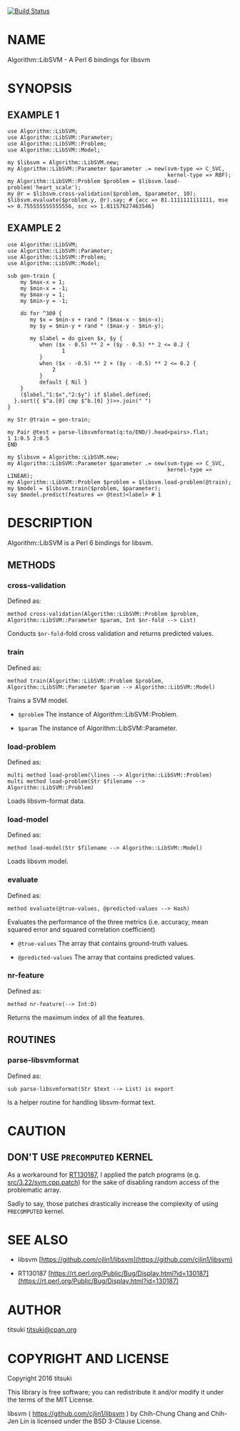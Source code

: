 [![Build Status](https://travis-ci.org/titsuki/p6-Algorithm-LibSVM.svg?branch=master)](https://travis-ci.org/titsuki/p6-Algorithm-LibSVM)

NAME
====

Algorithm::LibSVM - A Perl 6 bindings for libsvm

SYNOPSIS
========

EXAMPLE 1
---------

    use Algorithm::LibSVM;
    use Algorithm::LibSVM::Parameter;
    use Algorithm::LibSVM::Problem;
    use Algorithm::LibSVM::Model;

    my $libsvm = Algorithm::LibSVM.new;
    my Algorithm::LibSVM::Parameter $parameter .= new(svm-type => C_SVC,
                                                      kernel-type => RBF);
    my Algorithm::LibSVM::Problem $problem = $libsvm.load-problem('heart_scale');
    my @r = $libsvm.cross-validation($problem, $parameter, 10);
    $libsvm.evaluate($problem.y, @r).say; # {acc => 81.1111111111111, mse => 0.755555555555556, scc => 1.01157627463546}

EXAMPLE 2
---------

    use Algorithm::LibSVM;
    use Algorithm::LibSVM::Parameter;
    use Algorithm::LibSVM::Problem;
    use Algorithm::LibSVM::Model;

    sub gen-train {
        my $max-x = 1;
        my $min-x = -1;
        my $max-y = 1;
        my $min-y = -1;

        do for ^300 {
           my $x = $min-x + rand * ($max-x - $min-x);
           my $y = $min-y + rand * ($max-y - $min-y);

           my $label = do given $x, $y {
              when ($x - 0.5) ** 2 + ($y - 0.5) ** 2 <= 0.2 {
                     1
              }
              when ($x - -0.5) ** 2 + ($y - -0.5) ** 2 <= 0.2 {
                  2
              }
              default { Nil }
        }
        ($label,"1:$x","2:$y") if $label.defined;
      }.sort({ $^a.[0] cmp $^b.[0] })>>.join(" ")
    }

    my Str @train = gen-train;

    my Pair @test = parse-libsvmformat(q:to/END/).head<pairs>.flat;
    1 1:0.5 2:0.5
    END

    my $libsvm = Algorithm::LibSVM.new;
    my Algorithm::LibSVM::Parameter $parameter .= new(svm-type => C_SVC,
                                                      kernel-type => LINEAR);
    my Algorithm::LibSVM::Problem $problem = $libsvm.load-problem(@train);
    my $model = $libsvm.train($problem, $parameter);
    say $model.predict(features => @test)<label> # 1

DESCRIPTION
===========

Algorithm::LibSVM is a Perl 6 bindings for libsvm.

METHODS
-------

### cross-validation

Defined as:

    method cross-validation(Algorithm::LibSVM::Problem $problem, Algorithm::LibSVM::Parameter $param, Int $nr-fold --> List)

Conducts `$nr-fold`-fold cross validation and returns predicted values.

### train

Defined as:

    method train(Algorithm::LibSVM::Problem $problem, Algorithm::LibSVM::Parameter $param --> Algorithm::LibSVM::Model)

Trains a SVM model.

  * `$problem` The instance of Algorithm::LibSVM::Problem.

  * `$param` The instance of Algorithm::LibSVM::Parameter.

### load-problem

Defined as:

    multi method load-problem(\lines --> Algorithm::LibSVM::Problem)
    multi method load-problem(Str $filename --> Algorithm::LibSVM::Problem)

Loads libsvm-format data.

### load-model

Defined as:

    method load-model(Str $filename --> Algorithm::LibSVM::Model)

Loads libsvm model.

### evaluate

Defined as:

    method evaluate(@true-values, @predicted-values --> Hash)

Evaluates the performance of the three metrics (i.e. accuracy, mean squared error and squared correlation coefficient)

  * `@true-values` The array that contains ground-truth values.

  * `@predicted-values` The array that contains predicted values.

### nr-feature

Defined as:

    method nr-feature(--> Int:D)

Returns the maximum index of all the features.

ROUTINES
--------

### parse-libsvmformat

Defined as:

    sub parse-libsvmformat(Str $text --> List) is export

Is a helper routine for handling libsvm-format text.

CAUTION
=======

DON'T USE `PRECOMPUTED` KERNEL
------------------------------

As a workaround for [RT130187](https://rt.perl.org/Public/Bug/Display.html?id=130187), I applied the patch programs (e.g. [src/3.22/svm.cpp.patch](src/3.22/svm.cpp.patch)) for the sake of disabling random access of the problematic array.

Sadly to say, those patches drastically increase the complexity of using `PRECOMPUTED` kernel.

SEE ALSO
========

  * libsvm [https://github.com/cjlin1/libsvm](https://github.com/cjlin1/libsvm)

  * RT130187 [https://rt.perl.org/Public/Bug/Display.html?id=130187](https://rt.perl.org/Public/Bug/Display.html?id=130187)

AUTHOR
======

titsuki <titsuki@cpan.org>

COPYRIGHT AND LICENSE
=====================

Copyright 2016 titsuki

This library is free software; you can redistribute it and/or modify it under the terms of the MIT License.

libsvm ( https://github.com/cjlin1/libsvm ) by Chih-Chung Chang and Chih-Jen Lin is licensed under the BSD 3-Clause License.

